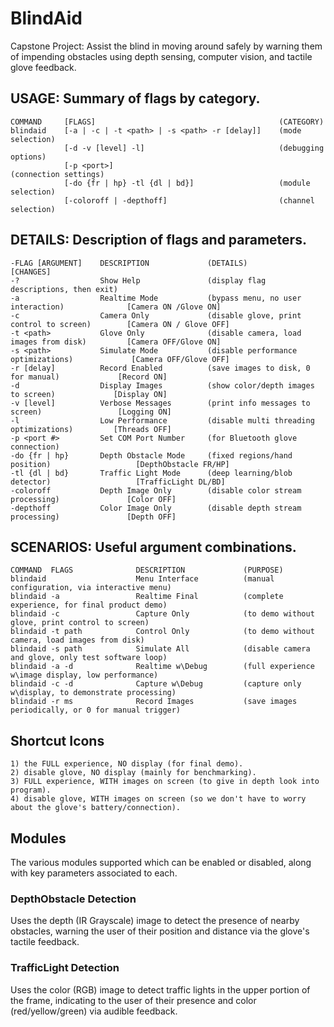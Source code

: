 # BlindAid
Capstone Project: Assist the blind in moving around safely by warning them of impending obstacles using depth sensing, computer vision, and tactile glove feedback.

## USAGE: Summary of flags by category.
    COMMAND     [FLAGS]                                         (CATEGORY)
    blindaid    [-a | -c | -t <path> | -s <path> -r [delay]]    (mode selection)
                [-d -v [level] -l]                              (debugging options)
                [-p <port>]                                     (connection settings)
                [-do {fr | hp} -tl {dl | bd}]                   (module selection)
                [-coloroff | -depthoff]                         (channel selection)

## DETAILS: Description of flags and parameters.
    -FLAG [ARGUMENT]    DESCRIPTION             (DETAILS)                                       [CHANGES]
    -?                  Show Help               (display flag descriptions, then exit)
    -a                  Realtime Mode           (bypass menu, no user interaction)              [Camera ON /Glove ON]
    -c                  Camera Only             (disable glove, print control to screen)        [Camera ON / Glove OFF]
    -t <path>           Glove Only              (disable camera, load images from disk)         [Camera OFF/Glove ON]
    -s <path>           Simulate Mode           (disable performance optimizations)             [Camera OFF/Glove OFF]
    -r [delay]          Record Enabled          (save images to disk, 0 for manual)             [Record ON]
    -d                  Display Images          (show color/depth images to screen)             [Display ON]
    -v [level]          Verbose Messages        (print info messages to screen)                 [Logging ON]
    -l                  Low Performance         (disable multi threading optimizations)         [Threads OFF]
    -p <port #>         Set COM Port Number     (for Bluetooth glove connection)
    -do {fr | hp}       Depth Obstacle Mode     (fixed regions/hand position)                   [DepthObstacle FR/HP]
    -tl {dl | bd}       Traffic Light Mode      (deep learning/blob detector)                   [TrafficLight DL/BD]
    -coloroff           Depth Image Only        (disable color stream processing)               [Color OFF]
    -depthoff           Color Image Only        (disable depth stream processing)               [Depth OFF]

## SCENARIOS: Useful argument combinations.
    COMMAND  FLAGS              DESCRIPTION             (PURPOSE)
    blindaid                    Menu Interface          (manual configuration, via interactive menu)
    blindaid -a                 Realtime Final          (complete experience, for final product demo)
    blindaid -c                 Capture Only            (to demo without glove, print control to screen)
    blindaid -t path            Control Only            (to demo without camera, load images from disk)
    blindaid -s path            Simulate All            (disable camera and glove, only test software loop)
    blindaid -a -d              Realtime w\Debug        (full experience w\image display, low performance)
    blindaid -c -d              Capture w\Debug         (capture only w\display, to demonstrate processing)
    blindaid -r ms              Record Images           (save images periodically, or 0 for manual trigger)
	
## Shortcut Icons
	1) the FULL experience, NO display (for final demo).
	2) disable glove, NO display (mainly for benchmarking).
	3) FULL experience, WITH images on screen (to give in depth look into program).
	4) disable glove, WITH images on screen (so we don't have to worry about the glove's battery/connection).
	
## Modules
The various modules supported which can be enabled or disabled, along with key parameters associated to each.

### DepthObstacle Detection
Uses the depth (IR Grayscale) image to detect the presence of nearby obstacles, warning the user of their position and distance via the glove's tactile feedback.

### TrafficLight Detection
Uses the color (RGB) image to detect traffic lights in the upper portion of the frame, indicating to the user of their presence and color (red/yellow/green) via audible feedback.